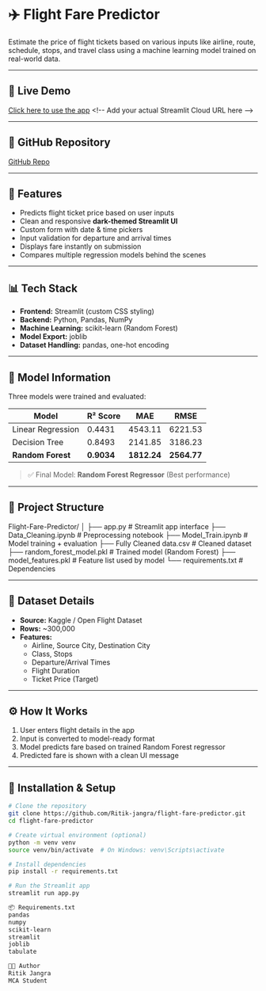 # ✈️ Flight Fare Predictor

Estimate the price of flight tickets based on various inputs like airline, route, schedule, stops, and travel class using a machine learning model trained on real-world data.

---

## 🚀 Live Demo

[Click here to use the app]([https://your-streamlit-cloud-link.com](https://flight-fare-predictor-nikhur5ujscpvstcrdazmz.streamlit.app/)) <!-- Add your actual Streamlit Cloud URL here -->

---

## 📂 GitHub Repository

[GitHub Repo](https://github.com/Ritik-jangra/flight-fare-predictor) <!-- Add your repo URL here -->

---

## 📌 Features

- Predicts flight ticket price based on user inputs
- Clean and responsive **dark-themed Streamlit UI**
- Custom form with date & time pickers
- Input validation for departure and arrival times
- Displays fare instantly on submission
- Compares multiple regression models behind the scenes

---

## 📊 Tech Stack

- **Frontend:** Streamlit (custom CSS styling)
- **Backend:** Python, Pandas, NumPy
- **Machine Learning:** scikit-learn (Random Forest)
- **Model Export:** joblib
- **Dataset Handling:** pandas, one-hot encoding

---

## 🧠 Model Information

Three models were trained and evaluated:

| Model              | R² Score | MAE     | RMSE    |
|-------------------|----------|---------|---------|
| Linear Regression | 0.4431   | 4543.11 | 6221.53 |
| Decision Tree     | 0.8493   | 2141.85 | 3186.23 |
| **Random Forest** | **0.9034** | **1812.24** | **2564.77** |

> ✅ Final Model: **Random Forest Regressor** (Best performance)

---

## 📁 Project Structure

Flight-Fare-Predictor/
│
├── app.py # Streamlit app interface
├── Data_Cleaning.ipynb # Preprocessing notebook
├── Model_Train.ipynb # Model training + evaluation
├── Fully Cleaned data.csv # Cleaned dataset
├── random_forest_model.pkl # Trained model (Random Forest)
├── model_features.pkl # Feature list used by model
└── requirements.txt # Dependencies


---

## 🧼 Dataset Details

- **Source:** Kaggle / Open Flight Dataset
- **Rows:** ~300,000
- **Features:**
  - Airline, Source City, Destination City
  - Class, Stops
  - Departure/Arrival Times
  - Flight Duration
  - Ticket Price (Target)

---

## ⚙️ How It Works

1. User enters flight details in the app
2. Input is converted to model-ready format
3. Model predicts fare based on trained Random Forest regressor
4. Predicted fare is shown with a clean UI message

---

## 🔧 Installation & Setup

```bash
# Clone the repository
git clone https://github.com/Ritik-jangra/flight-fare-predictor.git
cd flight-fare-predictor

# Create virtual environment (optional)
python -m venv venv
source venv/bin/activate  # On Windows: venv\Scripts\activate

# Install dependencies
pip install -r requirements.txt

# Run the Streamlit app
streamlit run app.py

📦 Requirements.txt
pandas
numpy
scikit-learn
streamlit
joblib
tabulate

👨‍💻 Author
Ritik Jangra
MCA Student 
